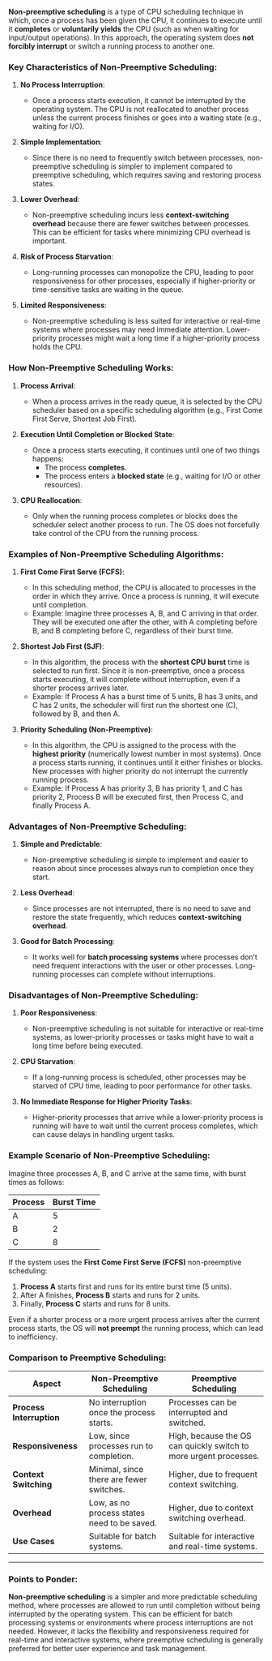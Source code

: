 **Non-preemptive scheduling** is a type of CPU scheduling technique in which, once a process has been given the CPU, it continues to execute until it **completes** or **voluntarily yields** the CPU (such as when waiting for input/output operations). In this approach, the operating system does **not forcibly interrupt** or switch a running process to another one.

### Key Characteristics of Non-Preemptive Scheduling:
1. **No Process Interruption**:
   - Once a process starts execution, it cannot be interrupted by the operating system. The CPU is not reallocated to another process unless the current process finishes or goes into a waiting state (e.g., waiting for I/O).

2. **Simple Implementation**:
   - Since there is no need to frequently switch between processes, non-preemptive scheduling is simpler to implement compared to preemptive scheduling, which requires saving and restoring process states.

3. **Lower Overhead**:
   - Non-preemptive scheduling incurs less **context-switching overhead** because there are fewer switches between processes. This can be efficient for tasks where minimizing CPU overhead is important.

4. **Risk of Process Starvation**:
   - Long-running processes can monopolize the CPU, leading to poor responsiveness for other processes, especially if higher-priority or time-sensitive tasks are waiting in the queue.

5. **Limited Responsiveness**:
   - Non-preemptive scheduling is less suited for interactive or real-time systems where processes may need immediate attention. Lower-priority processes might wait a long time if a higher-priority process holds the CPU.

### How Non-Preemptive Scheduling Works:
1. **Process Arrival**:
   - When a process arrives in the ready queue, it is selected by the CPU scheduler based on a specific scheduling algorithm (e.g., First Come First Serve, Shortest Job First).
   
2. **Execution Until Completion or Blocked State**:
   - Once a process starts executing, it continues until one of two things happens:
     - The process **completes**.
     - The process enters a **blocked state** (e.g., waiting for I/O or other resources).
   
3. **CPU Reallocation**:
   - Only when the running process completes or blocks does the scheduler select another process to run. The OS does not forcefully take control of the CPU from the running process.

### Examples of Non-Preemptive Scheduling Algorithms:

1. **First Come First Serve (FCFS)**:
   - In this scheduling method, the CPU is allocated to processes in the order in which they arrive. Once a process is running, it will execute until completion.
   - Example: Imagine three processes A, B, and C arriving in that order. They will be executed one after the other, with A completing before B, and B completing before C, regardless of their burst time.
  
2. **Shortest Job First (SJF)**:
   - In this algorithm, the process with the **shortest CPU burst** time is selected to run first. Since it is non-preemptive, once a process starts executing, it will complete without interruption, even if a shorter process arrives later.
   - Example: If Process A has a burst time of 5 units, B has 3 units, and C has 2 units, the scheduler will first run the shortest one (C), followed by B, and then A.
  
3. **Priority Scheduling (Non-Preemptive)**:
   - In this algorithm, the CPU is assigned to the process with the **highest priority** (numerically lowest number in most systems). Once a process starts running, it continues until it either finishes or blocks. New processes with higher priority do not interrupt the currently running process.
   - Example: If Process A has priority 3, B has priority 1, and C has priority 2, Process B will be executed first, then Process C, and finally Process A.

### Advantages of Non-Preemptive Scheduling:
1. **Simple and Predictable**:
   - Non-preemptive scheduling is simple to implement and easier to reason about since processes always run to completion once they start.
   
2. **Less Overhead**:
   - Since processes are not interrupted, there is no need to save and restore the state frequently, which reduces **context-switching overhead**.

3. **Good for Batch Processing**:
   - It works well for **batch processing systems** where processes don’t need frequent interactions with the user or other processes. Long-running processes can complete without interruptions.

### Disadvantages of Non-Preemptive Scheduling:
1. **Poor Responsiveness**:
   - Non-preemptive scheduling is not suitable for interactive or real-time systems, as lower-priority processes or tasks might have to wait a long time before being executed.
   
2. **CPU Starvation**:
   - If a long-running process is scheduled, other processes may be starved of CPU time, leading to poor performance for other tasks.

3. **No Immediate Response for Higher Priority Tasks**:
   - Higher-priority processes that arrive while a lower-priority process is running will have to wait until the current process completes, which can cause delays in handling urgent tasks.

### Example Scenario of Non-Preemptive Scheduling:

Imagine three processes A, B, and C arrive at the same time, with burst times as follows:

| Process | Burst Time |
|---------|------------|
| A       | 5          |
| B       | 2          |
| C       | 8          |

If the system uses the **First Come First Serve (FCFS)** non-preemptive scheduling:

1. **Process A** starts first and runs for its entire burst time (5 units). 
2. After A finishes, **Process B** starts and runs for 2 units.
3. Finally, **Process C** starts and runs for 8 units.

Even if a shorter process or a more urgent process arrives after the current process starts, the OS will **not preempt** the running process, which can lead to inefficiency.

### Comparison to Preemptive Scheduling:
| **Aspect**                 | **Non-Preemptive Scheduling**                | **Preemptive Scheduling**                  |
|----------------------------|----------------------------------------------|--------------------------------------------|
| **Process Interruption**    | No interruption once the process starts.     | Processes can be interrupted and switched. |
| **Responsiveness**          | Low, since processes run to completion.      | High, because the OS can quickly switch to more urgent processes. |
| **Context Switching**       | Minimal, since there are fewer switches.     | Higher, due to frequent context switching. |
| **Overhead**                | Low, as no process states need to be saved.  | Higher, due to context switching overhead. |
| **Use Cases**               | Suitable for batch systems.                  | Suitable for interactive and real-time systems. |

---

### Points to Ponder:
**Non-preemptive scheduling** is a simpler and more predictable scheduling method, where processes are allowed to run until completion without being interrupted by the operating system.
This can be efficient for batch processing systems or environments where process interruptions are not needed. 
However, it lacks the flexibility and responsiveness required for real-time and interactive systems, where preemptive scheduling is generally preferred for better user experience and task management.
